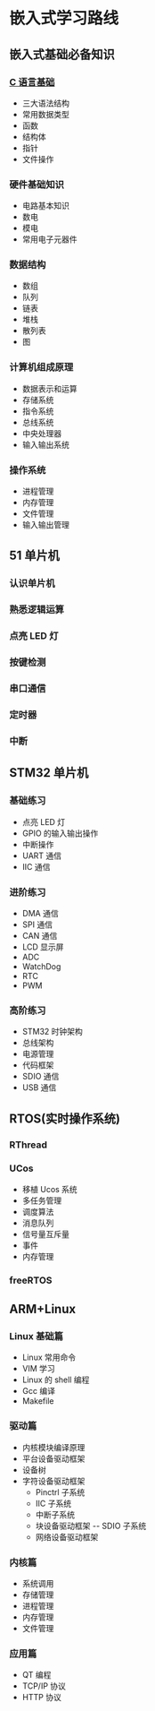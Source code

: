 # 嵌入式学习路线

## 嵌入式基础必备知识

### [C 语言基础](https://www.bilibili.com/video/BV1XZ4y1S7e1/?spm_id_from=333.788.recommend_more_video.0&vd_source=3a9f66a8e4f96fbd39b999e86b2e0cf4)

- 三大语法结构
- 常用数据类型
- 函数
- 结构体
- 指针
- 文件操作

### 硬件基础知识

- 电路基本知识
- 数电
- 模电
- 常用电子元器件

### 数据结构

- 数组
- 队列
- 链表
- 堆栈
- 散列表
- 图

### 计算机组成原理

- 数据表示和运算
- 存储系统
- 指令系统
- 总线系统
- 中央处理器
- 输入输出系统

### 操作系统

- 进程管理
- 内存管理
- 文件管理
- 输入输出管理

## 51 单片机

### 认识单片机

### 熟悉逻辑运算

### 点亮 LED 灯

### 按键检测

### 串口通信

### 定时器

### 中断

## STM32 单片机

### 基础练习

- 点亮 LED 灯
- GPIO 的输入输出操作
- 中断操作
- UART 通信
- IIC 通信

### 进阶练习

- DMA 通信
- SPI 通信
- CAN 通信
- LCD 显示屏
- ADC
- WatchDog
- RTC
- PWM

### 高阶练习

- STM32 时钟架构
- 总线架构
- 电源管理
- 代码框架
- SDIO 通信
- USB 通信

## RTOS(实时操作系统)

### RThread

### UCos

- 移植 Ucos 系统
- 多任务管理
- 调度算法
- 消息队列
- 信号量互斥量
- 事件
- 内存管理

### freeRTOS

## ARM+Linux

### Linux 基础篇

- Linux 常用命令
- VIM 学习
- Linux 的 shell 编程
- Gcc 编译
- Makefile

### 驱动篇

- 内核模块编译原理
- 平台设备驱动框架
- 设备树
- 字符设备驱动框架
  - Pinctrl 子系统
  - IIC 子系统
  - 中断子系统
  - 块设备驱动框架 -- SDIO 子系统
  - 网络设备驱动框架

### 内核篇

- 系统调用
- 存储管理
- 进程管理
- 内存管理
- 文件管理

### 应用篇

- QT 编程
- TCP/IP 协议
- HTTP 协议
